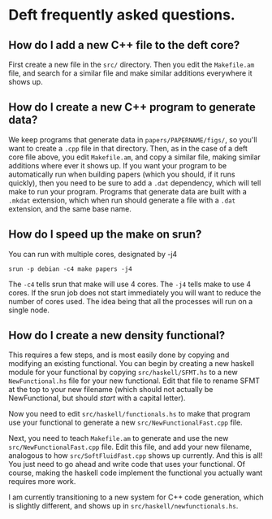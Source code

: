 # Deft frequently asked questions.


## How do I add a new C++ file to the deft core?

First create a new file in the `src/` directory.  Then
you edit the `Makefile.am` file, and search for a similar
file and make similar additions everywhere it shows up.


## How do I create a new C++ program to generate data?

We keep programs that generate data in `papers/PAPERNAME/figs/`,
so you'll want to create a `.cpp` file in that directory.  Then,
as in the case of a deft core file above, you edit `Makefile.am`,
and copy a similar file, making similar additions where ever it
shows up.  If you want your program to be automatically run when
building papers (which you should, if it runs quickly), then you
need to be sure to add a `.dat` dependency, which will tell make
to run your program.  Programs that generate data are built with
a `.mkdat` extension, which when run should generate a file with
a `.dat` extension, and the same base name.

## How do I speed up the make on srun?

You can run with multiple cores, designated by -j4

    srun -p debian -c4 make papers -j4

The `-c4` tells srun that make will use 4 cores.  The `-j4` tells make to use 4 cores.
If the srun job does not start immediately you will want to reduce the number of cores used.
The idea being that all the processes will run on a single node.

## How do I create a new density functional?

This requires a few steps, and is most easily done by copying and
modifying an existing functional.  You can begin by creating a new
haskell module for your functional by copying `src/haskell/SFMT.hs` to
a new `NewFunctional.hs` file for your new functional.  Edit that file
to rename SFMT at the top to your new filename (which should not
actually be NewFunctional, but should *start* with a capital letter).

Now you need to edit `src/haskell/functionals.hs` to make that program
use your functional to generate a new `src/NewFunctionalFast.cpp` file.

Next, you need to teach `Makefile.am` to generate and use the new
`src/NewFunctionalFast.cpp` file.  Edit this file, and add your new
filename, analogous to how `src/SoftFluidFast.cpp` shows up currently.
And this is all! You just need to go ahead and write code that uses
your functional.  Of course, making the haskell code implement the
functional you actually want requires more work.

I am currently transitioning to a new system for C++ code generation,
which is slightly different, and shows up in
`src/haskell/newfunctionals.hs`.
